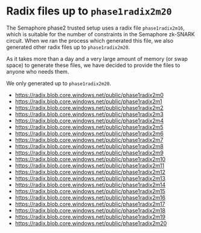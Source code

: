 # Radix files up to `phase1radix2m20`

The Semaphore phase2 trusted setup uses a radix file `phase1radix2m16`, which
is suitable for the number of constraints in the Semaphore zk-SNARK circuit.
When we ran the process which generated this file, we also generated other
radix files up to `phase1radix2m20`.

As it takes more than a day and a very large amount of memory (or swap space)
to generate these files, we have decided to provide the files to anyone who
needs them.

We only generated up to `phase1radix2m20`.

- https://radix.blob.core.windows.net/public/phase1radix2m0
- https://radix.blob.core.windows.net/public/phase1radix2m1
- https://radix.blob.core.windows.net/public/phase1radix2m2
- https://radix.blob.core.windows.net/public/phase1radix2m3
- https://radix.blob.core.windows.net/public/phase1radix2m4
- https://radix.blob.core.windows.net/public/phase1radix2m5
- https://radix.blob.core.windows.net/public/phase1radix2m6
- https://radix.blob.core.windows.net/public/phase1radix2m7
- https://radix.blob.core.windows.net/public/phase1radix2m8
- https://radix.blob.core.windows.net/public/phase1radix2m9
- https://radix.blob.core.windows.net/public/phase1radix2m10
- https://radix.blob.core.windows.net/public/phase1radix2m11
- https://radix.blob.core.windows.net/public/phase1radix2m12
- https://radix.blob.core.windows.net/public/phase1radix2m13
- https://radix.blob.core.windows.net/public/phase1radix2m14
- https://radix.blob.core.windows.net/public/phase1radix2m15
- https://radix.blob.core.windows.net/public/phase1radix2m16
- https://radix.blob.core.windows.net/public/phase1radix2m17
- https://radix.blob.core.windows.net/public/phase1radix2m18
- https://radix.blob.core.windows.net/public/phase1radix2m19
- https://radix.blob.core.windows.net/public/phase1radix2m20
